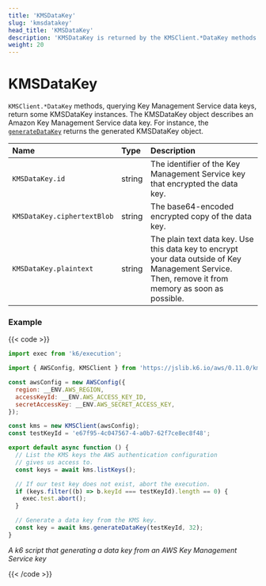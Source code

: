 ```yaml
---
title: 'KMSDataKey'
slug: 'kmsdatakey'
head_title: 'KMSDataKey'
description: 'KMSDataKey is returned by the KMSClient.*DataKey methods that query KMS data keys'
weight: 20
---
```


# KMSDataKey

`KMSClient.*DataKey` methods, querying Key Management Service data keys, return some KMSDataKey instances.
The KMSDataKey object describes an Amazon Key Management Service data key.
For instance, the [`generateDataKey`](https://grafana.com/docs/k6/<K6_VERSION>/javascript-api/jslib/aws/kmsclient/kmsclient-generatedatakey/) returns the generated KMSDataKey object.

| Name                        | Type   | Description                                                                                                                                         |
| :-------------------------- | :----- | :-------------------------------------------------------------------------------------------------------------------------------------------------- |
| `KMSDataKey.id`             | string | The identifier of the Key Management Service key that encrypted the data key.                                                                       |
| `KMSDataKey.ciphertextBlob` | string | The base64-encoded encrypted copy of the data key.                                                                                                  |
| `KMSDataKey.plaintext`      | string | The plain text data key. Use this data key to encrypt your data outside of Key Management Service. Then, remove it from memory as soon as possible. |

### Example

{{< code >}}

```javascript
import exec from 'k6/execution';

import { AWSConfig, KMSClient } from 'https://jslib.k6.io/aws/0.11.0/kms.js';

const awsConfig = new AWSConfig({
  region: __ENV.AWS_REGION,
  accessKeyId: __ENV.AWS_ACCESS_KEY_ID,
  secretAccessKey: __ENV.AWS_SECRET_ACCESS_KEY,
});

const kms = new KMSClient(awsConfig);
const testKeyId = 'e67f95-4c047567-4-a0b7-62f7ce8ec8f48';

export default async function () {
  // List the KMS keys the AWS authentication configuration
  // gives us access to.
  const keys = await kms.listKeys();

  // If our test key does not exist, abort the execution.
  if (keys.filter((b) => b.keyId === testKeyId).length == 0) {
    exec.test.abort();
  }

  // Generate a data key from the KMS key.
  const key = await kms.generateDataKey(testKeyId, 32);
}
```

_A k6 script that generating a data key from an AWS Key Management Service key_

{{< /code >}}

